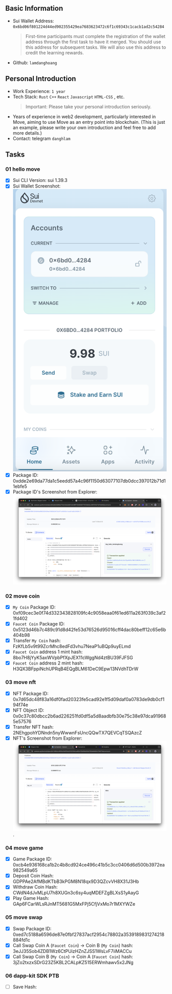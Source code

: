 ## Basic Information

- Sui Wallet Address: `0x6bd06f801224d44ed902355429ea7683623472c6f1c69343c1cacb1ad2c54284`
  > First-time participants must complete the registration of the wallet address through the first task to have it merged. You should use this address for subsequent tasks. We will also use this address to credit the learning rewards.
- Github: `lamdanghoang`

## Personal Introduction

- Work Experience: `1 year`
- Tech Stack: `Rust` `C++` `React` `Javascript` `HTML-CSS` , etc.
  > Important: Please take your personal introduction seriously.
- Years of experience in web2 development, particularly interested in Move, aiming to use Move as an entry point into blockchain. (This is just an example, please write your own introduction and feel free to add more details.)
- Contact: telegram `danghlam`

## Tasks

### 01 hello move

- [x] Sui CLI Version: sui 1.39.3
- [x] Sui Wallet Screenshot: ![](images/sui_wallet.png)
- [x] Package ID: 0xdde2e69da77da1c5eedd57a4c96f1150d63077107db0dcc397012b71d11ebfe5
- [x] Package ID's Screenshot from Explorer: ![](images/package_id_explorer.png)

### 02 move coin

- [x] `My Coin` Package ID: 0xf09cec3e0f74d332343828109fc4c9058eaa0f61ed611a263f039c3af21fd402
- [x] `Faucet Coin` Package ID: 0x5123d46b7c489c91d8d42fe53d76526d95016cff4dac80beff12c65e6b404b98
- [x] Transfer `My Coin` hash: FzKfLb5v9t99ZcrMhc8edFd3vhu7NeaP1uBQp9uyELmd
- [x] `Faucet Coin` address 1 mint hash: 8bo7H8jYyK5axWVpbPfXpJEX11cWggNd4ztBU39FJFSG
- [x] `Faucet Coin` address 2 mint hash: H3QX3BFppiNchUPRqB4EQgBLM61DeC9Epw13NVdhTDrW

### 03 move nft

- [x] NFT Package ID: 0x7d65dc48f83a16df0fad20323fe5cad92e1f5d09daf0a0783de9db0cf194f74e
- [x] NFT Object ID: 0x0c37c80dbcc2b6ad226251fd0df5a5d8aadbfb30e75c38e97dca919685e57576
- [x] Transfer NFT hash: 2NEhgpohYDNndn5nyWwwnFsUncQQwTX7QEVCqTSQAzcZ
- [x] NFT's Screenshot from Explorer: ![](images/minted_nft.png).

### 04 move game

- [x] Game Package ID: 0xcb4e936168ca1b2c4b8cd924ce496c41b5c3cc0406d6d500b3972ea982549a65
- [x] Deposit Coin Hash: GDPPAe2AfMBdKTbB3kPGM8N18qx9D3QZcvVH8X31J3Hb
- [x] Withdraw Coin Hash: CWdN4dJvMLpU7h8XUGn3c6sy4uqMDEFZgBLXsS1yAayG
- [x] Play Game Hash: GAp6FCarWLsRJnMT5681G5MxFPj5CfjVxMo7r1MXYWZe

### 05 move swap

- [x] Swap Package ID: 0xed7c5188a6596de87e0fbf27837acf2954c78802a3539189831274218884fd1c
- [x] Call Swap Coin A (`Faucet Coin`) -> Coin B (`My Coin`) hash: 3eJJ35Sob4ZDB1Wz6CtPUizHZnZJSS1WsLvF7iiMACCu
- [x] Call Swap Coin B (`My Coin`) -> Coin A (`Faucet Coin`) hash: 3jZo2txzxSDrG23Z5KBL2CALpKZ515ERWmhawv5x2JNg

### 06 dapp-kit SDK PTB

- [ ] Save Hash:
